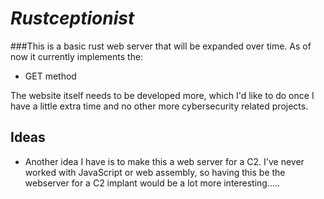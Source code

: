 # *Rustceptionist*

###This is a basic rust web server that will be expanded over time. As of now it currently implements the:
* GET method

The website itself needs to be developed more, which I'd like to do once I have a little extra time and no other more cybersecurity related projects.

## **Ideas**
* Another idea I have is to make this a web server for a C2. I've never worked with JavaScript or web assembly, so having this be the webserver for a C2 implant would be a lot more interesting.....
